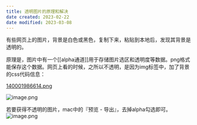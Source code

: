 ```yaml
---
title: 透明图片的原理和解决
date created: 2023-02-22
date modified: 2023-03-08
---
```


有些网页上的图片，背景是白色或黑色，复制下来，粘贴到本地后，发现其背景是透明的。

原理是，图片中有一个[[alpha通道]]用于存储图片选区和透明度等数据。png格式能保存这个数据。网页上看的时候，之所以不透明，是因为img标签中，加了背景的css代码信息：

[140001986614.png](https://img.huxiucdn.com/article/content/202302/20/140001986614.png?imageView2/2/w/1000/format/png/interlace/1/q/85)

![image.png](https://img.oldwinter.top/202302221046842.png)

若要获得不透明的图片，mac中的『预览 - 导出』，去掉alpha勾选即可。
![image.png](https://img.oldwinter.top/202302221044346.png)

